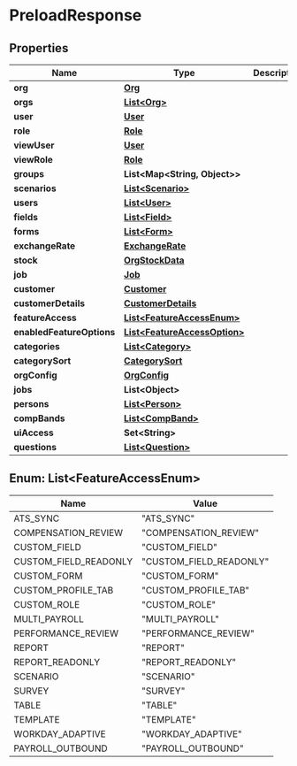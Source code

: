 

# PreloadResponse


## Properties

| Name | Type | Description | Notes |
|------------ | ------------- | ------------- | -------------|
|**org** | [**Org**](Org.md) |  |  |
|**orgs** | [**List&lt;Org&gt;**](Org.md) |  |  |
|**user** | [**User**](User.md) |  |  |
|**role** | [**Role**](Role.md) |  |  [optional] |
|**viewUser** | [**User**](User.md) |  |  [optional] |
|**viewRole** | [**Role**](Role.md) |  |  [optional] |
|**groups** | **List&lt;Map&lt;String, Object&gt;&gt;** |  |  |
|**scenarios** | [**List&lt;Scenario&gt;**](Scenario.md) |  |  |
|**users** | [**List&lt;User&gt;**](User.md) |  |  |
|**fields** | [**List&lt;Field&gt;**](Field.md) |  |  |
|**forms** | [**List&lt;Form&gt;**](Form.md) |  |  |
|**exchangeRate** | [**ExchangeRate**](ExchangeRate.md) |  |  [optional] |
|**stock** | [**OrgStockData**](OrgStockData.md) |  |  [optional] |
|**job** | [**Job**](Job.md) |  |  [optional] |
|**customer** | [**Customer**](Customer.md) |  |  [optional] |
|**customerDetails** | [**CustomerDetails**](CustomerDetails.md) |  |  [optional] |
|**featureAccess** | [**List&lt;FeatureAccessEnum&gt;**](#List&lt;FeatureAccessEnum&gt;) |  |  |
|**enabledFeatureOptions** | [**List&lt;FeatureAccessOption&gt;**](FeatureAccessOption.md) |  |  [optional] |
|**categories** | [**List&lt;Category&gt;**](Category.md) |  |  |
|**categorySort** | [**CategorySort**](CategorySort.md) |  |  [optional] |
|**orgConfig** | [**OrgConfig**](OrgConfig.md) |  |  [optional] |
|**jobs** | **List&lt;Object&gt;** |  |  |
|**persons** | [**List&lt;Person&gt;**](Person.md) |  |  |
|**compBands** | [**List&lt;CompBand&gt;**](CompBand.md) |  |  |
|**uiAccess** | **Set&lt;String&gt;** |  |  [optional] |
|**questions** | [**List&lt;Question&gt;**](Question.md) |  |  |



## Enum: List&lt;FeatureAccessEnum&gt;

| Name | Value |
|---- | -----|
| ATS_SYNC | &quot;ATS_SYNC&quot; |
| COMPENSATION_REVIEW | &quot;COMPENSATION_REVIEW&quot; |
| CUSTOM_FIELD | &quot;CUSTOM_FIELD&quot; |
| CUSTOM_FIELD_READONLY | &quot;CUSTOM_FIELD_READONLY&quot; |
| CUSTOM_FORM | &quot;CUSTOM_FORM&quot; |
| CUSTOM_PROFILE_TAB | &quot;CUSTOM_PROFILE_TAB&quot; |
| CUSTOM_ROLE | &quot;CUSTOM_ROLE&quot; |
| MULTI_PAYROLL | &quot;MULTI_PAYROLL&quot; |
| PERFORMANCE_REVIEW | &quot;PERFORMANCE_REVIEW&quot; |
| REPORT | &quot;REPORT&quot; |
| REPORT_READONLY | &quot;REPORT_READONLY&quot; |
| SCENARIO | &quot;SCENARIO&quot; |
| SURVEY | &quot;SURVEY&quot; |
| TABLE | &quot;TABLE&quot; |
| TEMPLATE | &quot;TEMPLATE&quot; |
| WORKDAY_ADAPTIVE | &quot;WORKDAY_ADAPTIVE&quot; |
| PAYROLL_OUTBOUND | &quot;PAYROLL_OUTBOUND&quot; |



